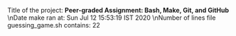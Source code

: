 Title of the project: __Peer-graded Assignment: Bash, Make, Git, and GitHub__
\nDate make ran at:
Sun Jul 12 15:53:19 IST 2020
\nNumber of lines file guessing_game.sh contains:
22
